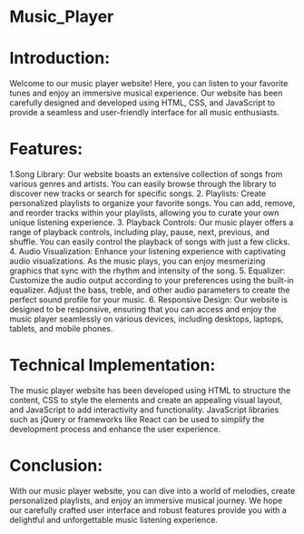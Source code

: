 # Music_Player

# Introduction:
Welcome to our music player website! Here, you can listen to your favorite tunes and enjoy an immersive musical experience. Our website has been carefully designed and developed using HTML, CSS, and JavaScript to provide a seamless and user-friendly interface for all music enthusiasts.

# Features:
1.Song Library: Our website boasts an extensive collection of songs from various genres and artists. You can easily browse through the library to discover new tracks or search for specific songs.
2. Playlists: Create personalized playlists to organize your favorite songs. You can add, remove, and reorder tracks within your playlists, allowing you to curate your own unique listening experience.
3. Playback Controls: Our music player offers a range of playback controls, including play, pause, next, previous, and shuffle. You can easily control the playback of songs with just a few clicks.
4. Audio Visualization: Enhance your listening experience with captivating audio visualizations. As the music plays, you can enjoy mesmerizing graphics that sync with the rhythm and intensity of the song.
5. Equalizer: Customize the audio output according to your preferences using the built-in equalizer. Adjust the bass, treble, and other audio parameters to create the perfect sound profile for your music.
6. Responsive Design: Our website is designed to be responsive, ensuring that you can access and enjoy the music player seamlessly on various devices, including desktops, laptops, tablets, and mobile phones.

# Technical Implementation:
The music player website has been developed using HTML to structure the content, CSS to style the elements and create an appealing visual layout, and JavaScript to add interactivity and functionality. JavaScript libraries such as jQuery or frameworks like React can be used to simplify the development process and enhance the user experience.

# Conclusion:
With our music player website, you can dive into a world of melodies, create personalized playlists, and enjoy an immersive musical journey. We hope our carefully crafted user interface and robust features provide you with a delightful and unforgettable music listening experience.

